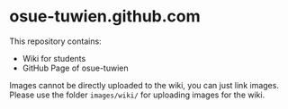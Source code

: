 # osue-tuwien.github.com

This repository contains:

* Wiki for students
* GitHub Page of osue-tuwien

Images cannot be directly uploaded to the wiki, you can just link images. 
Please use the folder `images/wiki/` for uploading images for the wiki.
